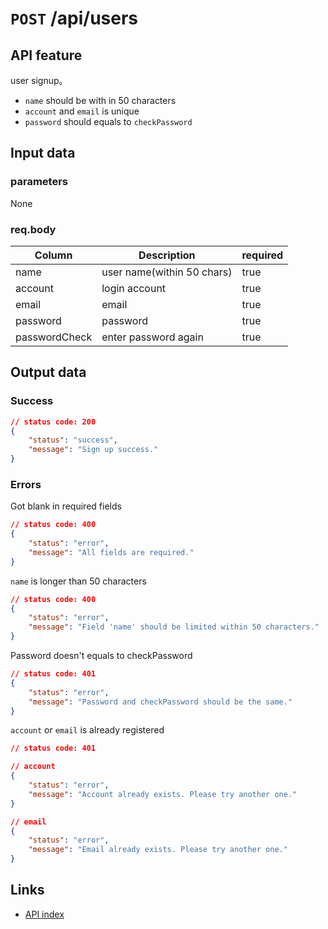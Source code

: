 # `POST` /api/users  

## API feature  
user signup。  
* `name` should be with in 50 characters  
* `account` and `email` is unique  
* `password` should equals to `checkPassword`  

## Input data  
### parameters  
None

### req.body  
| Column        | Description                | required |
| ------------- | -------------------------- | -------- |
| name          | user name(within 50 chars) | true     |
| account       | login account              | true     |
| email         | email                      | true     |
| password      | password                   | true     |
| passwordCheck | enter password again       | true     |

## Output data  
### Success  
```json
// status code: 200
{
    "status": "success",
    "message": "Sign up success."
}
```
### Errors  
Got blank in required fields
```json
// status code: 400
{
    "status": "error",
    "message": "All fields are required."
}
```

`name` is longer than 50 characters 
```json
// status code: 400
{
    "status": "error",
    "message": "Field 'name' should be limited within 50 characters."
}
```

Password doesn't equals to checkPassword
```json
// status code: 401
{
    "status": "error",
    "message": "Password and checkPassword should be the same."
}
```

`account` or `email` is already registered
```json
// status code: 401

// account 
{
    "status": "error",
    "message": "Account already exists. Please try another one."
}

// email 
{
    "status": "error",
    "message": "Email already exists. Please try another one."
}
```

## Links  
* [API index](../index.md)  
